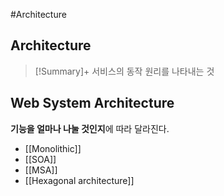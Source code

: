 #Architecture

## Architecture
> [!Summary]+ 
> 서비스의 동작 원리를 나타내는 것

## Web System Architecture
**기능을 얼마나 나눌 것인지**에 따라 달라진다.

+ [[Monolithic]]
+ [[SOA]]
+ [[MSA]]
+ [[Hexagonal architecture]]


